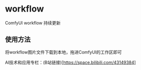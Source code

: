 # workflow
ComfyUI workflow 持续更新

## 使用方法
将workflow图片文件下载到本地，拖进ComfyUI的工作区即可

AI技术和应用专栏：(B站链接)[https://space.bilibili.com/43149384]
